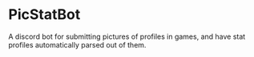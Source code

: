 # PicStatBot
A discord bot for submitting pictures of profiles in games, and have stat profiles automatically parsed out of them.